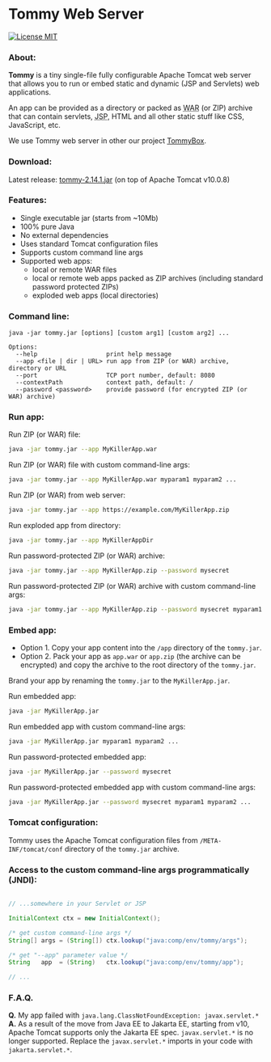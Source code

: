 # Tommy Web Server
[![License MIT](https://img.shields.io/badge/license-MIT-blue?style=flat-square)](https://github.com/xnbox/tommy/blob/master/LICENSE)

<h3>About:</h3>
<p><strong>Tommy</strong> is a tiny single-file fully configurable Apache Tomcat web server that allows you to run or embed static and dynamic (JSP and Servlets) web applications.

<p>
An app can be provided as a directory or packed as <abbr title="Web application ARchive">WAR</abbr> (or ZIP) archive that can contain servlets, <abbr title="Java Server Pages">JSP</abbr>, HTML and all other static stuff like CSS, JavaScript, etc.
</p>

<p>
We use Tommy web server in other our project <a href="https://github.com/xnbox/tommybox">TommyBox</a>.
</p>

<h3>Download:</h3>
Latest release: <a href="https://github.com/xnbox/tommy/releases/download/2.14.1/tommy-2.14.1.jar">tommy-2.14.1.jar</a> (on top of Apache Tomcat v10.0.8)


<h3>Features:</h3>
<ul>
	<li>Single executable jar (starts from ~10Mb)</li>
	<li>100% pure Java</li>
	<li>No external dependencies</li>
	<li>Uses standard Tomcat configuration files</li>
	<li>Supports custom command line args</li>
	<li>
		Supported web apps:
		<ul>
			<li>local or remote WAR files</li>
			<li>local or remote web apps packed as ZIP archives (including standard password protected ZIPs)</li>
			<li>exploded web apps (local directories)</li>
		</ul>
	</li>
</ul>

<h3>Command line:</h3>


```text
java -jar tommy.jar [options] [custom arg1] [custom arg2] ...

Options:
  --help                   print help message
  --app <file | dir | URL> run app from ZIP (or WAR) archive, directory or URL
  --port                   TCP port number, default: 8080
  --contextPath            context path, default: /
  --password <password>    provide password (for encrypted ZIP (or WAR) archive)

```


<h3>Run app:</h3>


Run ZIP (or WAR) file:
```bash
java -jar tommy.jar --app MyKillerApp.war
```


Run ZIP (or WAR) file with custom command-line args:
```bash
java -jar tommy.jar --app MyKillerApp.war myparam1 myparam2 ...
```


Run ZIP (or WAR) from web server:
```bash
java -jar tommy.jar --app https://example.com/MyKillerApp.zip
```


Run exploded app from directory:
```bash
java -jar tommy.jar --app MyKillerAppDir
```


Run password-protected ZIP (or WAR) archive:
```bash
java -jar tommy.jar --app MyKillerApp.zip --password mysecret
```


Run password-protected ZIP (or WAR) archive with custom command-line args:
```bash
java -jar tommy.jar --app MyKillerApp.zip --password mysecret myparam1 myparam2 ...
```


<h3>Embed app:</h3>
<ul>
	<li>Option 1. Copy your app content into the <code>/app</code> directory of the <code>tommy.jar</code>.
	</li>
	<li>Option 2. Pack your app as <code>app.war</code> or <code>app.zip</code> (the archive can be encrypted) and copy the archive to the root directory of the <code>tommy.jar</code>.
	</li>
</ul>

Brand your app by renaming the <code>tommy.jar</code> to the <code>MyKillerApp.jar</code>.


Run embedded app:
```bash
java -jar MyKillerApp.jar
```


Run embedded app with custom command-line args:
```bash
java -jar MyKillerApp.jar myparam1 myparam2 ...
```


Run password-protected embedded app:
```bash
java -jar MyKillerApp.jar --password mysecret
```


Run password-protected embedded app with custom command-line args:
```bash
java -jar MyKillerApp.jar --password mysecret myparam1 myparam2 ...
```


<h3>Tomcat configuration:</h3>
Tommy uses the Apache Tomcat configuration files from <code>/META-INF/tomcat/conf</code> directory of the <code>tommy.jar</code> archive.


<h3>Access to the custom command-line args programmatically (JNDI):</h3>


```java

// ...somewhere in your Servlet or JSP

InitialContext ctx = new InitialContext();

/* get custom command-line args */
String[] args = (String[]) ctx.lookup("java:comp/env/tommy/args");

/* get "--app" parameter value */
String   app  = (String)   ctx.lookup("java:comp/env/tommy/app");

// ...

```


<h3>F.A.Q.</h3>

<strong>Q.</strong> My app failed with <code>java.lang.ClassNotFoundException: javax.servlet.\*</code>
<br>
<strong>A.</strong> As a result of the move from Java EE to Jakarta EE, starting from v10, Apache Tomcat supports only the Jakarta EE spec. <code>javax.servlet.\*</code> is no longer supported.
Replace the <code>javax.servlet.\*</code> imports in your code with <code>jakarta.servlet.\*</code>.

